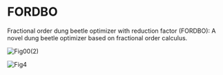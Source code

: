 # FORDBO
Fractional order dung beetle optimizer with reduction factor (FORDBO): A novel dung beetle optimizer based on fractional order calculus.

![Fig00(2)](https://github.com/user-attachments/assets/1cbb7acd-37d9-452d-8afe-9cec1ac4d385)

![Fig4](https://github.com/user-attachments/assets/6cc08030-c4e6-43e6-99ce-01faef1fdada)
